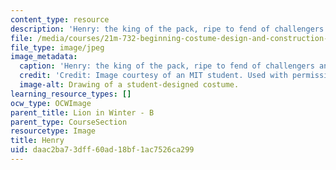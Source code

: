 ```yaml
---
content_type: resource
description: 'Henry: the king of the pack, ripe to fend of challengers and time.'
file: /media/courses/21m-732-beginning-costume-design-and-construction-fall-2008/daac2ba73dff60ad18bf1ac7526ca299_henry1.jpg
file_type: image/jpeg
image_metadata:
  caption: 'Henry: the king of the pack, ripe to fend of challengers and time.'
  credit: 'Credit: Image courtesy of an MIT student. Used with permission.'
  image-alt: Drawing of a student-designed costume.
learning_resource_types: []
ocw_type: OCWImage
parent_title: Lion in Winter - B
parent_type: CourseSection
resourcetype: Image
title: Henry
uid: daac2ba7-3dff-60ad-18bf-1ac7526ca299
---
```


